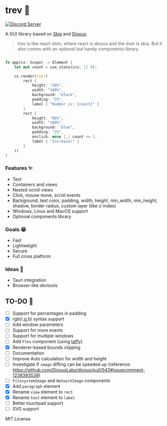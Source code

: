 # trev 🧩

[![Discord Server](https://img.shields.io/discord/1015005816094478347?logo=discord&style=social)](https://discord.gg/sYejxCdewG)

A GUI library based on [Skia](https://skia.org/) and [Dioxus](https://dioxuslabs.com).

> trev is like react-dom, where react is dioxus and the dom is skia. But it also comes with an optional but handy components library. 

```rust

fn app(cx: Scope) -> Element {
    let mut count = use_state(&cx, || 0);

    cx.render(rsx!(
        rect {
            height: "20%",
            width: "100%",
            background: "black",
            padding: "25",
            label { "Number is: {count}" }
        }
        rect {
            height: "80%",
            width: "100%",
            background: "blue",
            padding: "25",
            onclick: move |_| count += 1,
            label { "Increase!" }
        }
    ))
}
```
### Features ✨
- Text
- Containers and views
- Nested scroll views
- Click, mouse move, scroll events
- Background, text color, padding, width, height, min_width, min_height, shadow, border radius, custom layer (like z-index)
- Windows, Linux and MacOS support
- Optional components library

### Goals 😁
- Fast
- Lightweight
- Secure
- Full cross platform

### Ideas 💭
- Tauri integration
- Browser-like devtools

## TO-DO 🚧
- [ ] Support for percentages in padding
- [x] rgb(r,g,b) syntax support
- [ ] Add window parameters
- [ ] Support for more events
- [ ] Support for multiple windows
- [ ] Add `Flex` component (using [taffy](https://github.com/dioxusLabs/taffy)).
- [x] Renderer-based bounds clipping
- [ ] Documentation
- [ ] Improve Auto calculation for width and height
- [ ] Investigate if `image` diffing can be speeded up (reference: https://github.com/DioxusLabs/dioxus/pull/543#issuecomment-1238393539)
- [ ] `FilesystemImage` and `NetworkImage` components
- [x] Add `paragraph` element
- [x] Rename `view` element to `rect`
- [x] Rename `text` element to `label`
- [ ] Better touchpad support
- [ ] SVG support

MIT License